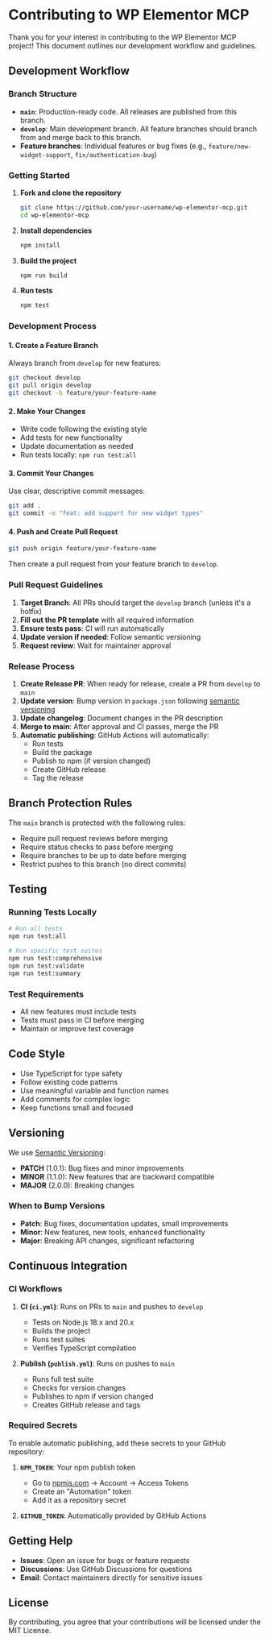 # Contributing to WP Elementor MCP

Thank you for your interest in contributing to the WP Elementor MCP project! This document outlines our development workflow and guidelines.

## Development Workflow

### Branch Structure

- **`main`**: Production-ready code. All releases are published from this branch.
- **`develop`**: Main development branch. All feature branches should branch from and merge back to this branch.
- **Feature branches**: Individual features or bug fixes (e.g., `feature/new-widget-support`, `fix/authentication-bug`)

### Getting Started

1. **Fork and clone the repository**
   ```bash
   git clone https://github.com/your-username/wp-elementor-mcp.git
   cd wp-elementor-mcp
   ```

2. **Install dependencies**
   ```bash
   npm install
   ```

3. **Build the project**
   ```bash
   npm run build
   ```

4. **Run tests**
   ```bash
   npm test
   ```

### Development Process

#### 1. Create a Feature Branch
Always branch from `develop` for new features:

```bash
git checkout develop
git pull origin develop
git checkout -b feature/your-feature-name
```

#### 2. Make Your Changes
- Write code following the existing style
- Add tests for new functionality
- Update documentation as needed
- Run tests locally: `npm run test:all`

#### 3. Commit Your Changes
Use clear, descriptive commit messages:

```bash
git add .
git commit -m "feat: add support for new widget types"
```

#### 4. Push and Create Pull Request
```bash
git push origin feature/your-feature-name
```

Then create a pull request from your feature branch to `develop`.

### Pull Request Guidelines

1. **Target Branch**: All PRs should target the `develop` branch (unless it's a hotfix)
2. **Fill out the PR template** with all required information
3. **Ensure tests pass**: CI will run automatically
4. **Update version if needed**: Follow semantic versioning
5. **Request review**: Wait for maintainer approval

### Release Process

1. **Create Release PR**: When ready for release, create a PR from `develop` to `main`
2. **Update version**: Bump version in `package.json` following [semantic versioning](https://semver.org/)
3. **Update changelog**: Document changes in the PR description
4. **Merge to main**: After approval and CI passes, merge the PR
5. **Automatic publishing**: GitHub Actions will automatically:
   - Run tests
   - Build the package
   - Publish to npm (if version changed)
   - Create GitHub release
   - Tag the release

## Branch Protection Rules

The `main` branch is protected with the following rules:
- Require pull request reviews before merging
- Require status checks to pass before merging
- Require branches to be up to date before merging
- Restrict pushes to this branch (no direct commits)

## Testing

### Running Tests Locally

```bash
# Run all tests
npm run test:all

# Run specific test suites
npm run test:comprehensive
npm run test:validate
npm run test:summary
```

### Test Requirements
- All new features must include tests
- Tests must pass in CI before merging
- Maintain or improve test coverage

## Code Style

- Use TypeScript for type safety
- Follow existing code patterns
- Use meaningful variable and function names
- Add comments for complex logic
- Keep functions small and focused

## Versioning

We use [Semantic Versioning](https://semver.org/):

- **PATCH** (1.0.1): Bug fixes and minor improvements
- **MINOR** (1.1.0): New features that are backward compatible
- **MAJOR** (2.0.0): Breaking changes

### When to Bump Versions

- **Patch**: Bug fixes, documentation updates, small improvements
- **Minor**: New features, new tools, enhanced functionality
- **Major**: Breaking API changes, significant refactoring

## Continuous Integration

### CI Workflows

1. **CI (`ci.yml`)**: Runs on PRs to `main` and pushes to `develop`
   - Tests on Node.js 18.x and 20.x
   - Builds the project
   - Runs test suites
   - Verifies TypeScript compilation

2. **Publish (`publish.yml`)**: Runs on pushes to `main`
   - Runs full test suite
   - Checks for version changes
   - Publishes to npm if version changed
   - Creates GitHub release and tags

### Required Secrets

To enable automatic publishing, add these secrets to your GitHub repository:

1. **`NPM_TOKEN`**: Your npm publish token
   - Go to [npmjs.com](https://www.npmjs.com/) → Account → Access Tokens
   - Create an "Automation" token
   - Add it as a repository secret

2. **`GITHUB_TOKEN`**: Automatically provided by GitHub Actions

## Getting Help

- **Issues**: Open an issue for bugs or feature requests
- **Discussions**: Use GitHub Discussions for questions
- **Email**: Contact maintainers directly for sensitive issues

## License

By contributing, you agree that your contributions will be licensed under the MIT License. 